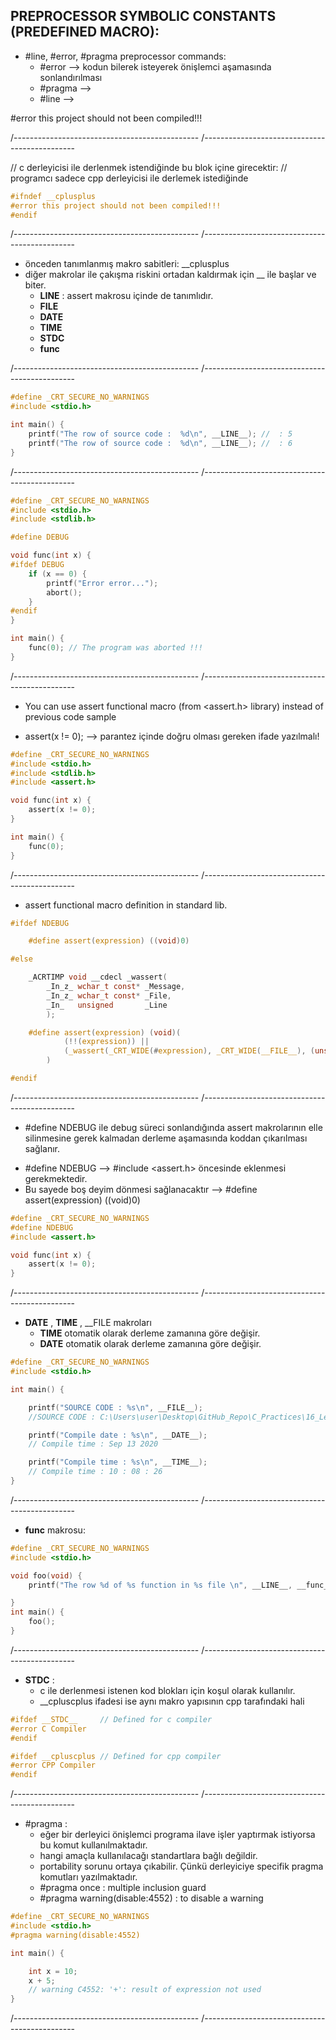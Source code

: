 ## PREPROCESSOR SYMBOLIC CONSTANTS (PREDEFINED MACRO):

- #line, #error, #pragma preprocessor commands: 
  - #error  --> kodun bilerek isteyerek önişlemci aşamasında sonlandırılması
  - #pragma -->
  - #line   --> 


#error this project should not been compiled!!!

/----------------------------------------------
/----------------------------------------------

// c derleyicisi ile derlenmek istendiğinde bu blok içine girecektir:
// programcı sadece cpp derleyicisi ile derlemek istediğinde 

```c
#ifndef __cplusplus 
#error this project should not been compiled!!!
#endif
```

/----------------------------------------------
/---------------------------------------------- 

- önceden tanımlanmış makro sabitleri:  __cplusplus 
- diğer makrolar ile çakışma riskini ortadan kaldırmak için __ ile başlar ve biter. 
  - __LINE__  : assert makrosu içinde de tanımlıdır. 
  - __FILE__
  - __DATE__
  - __TIME__
  - __STDC__
  - __func__

/----------------------------------------------
/----------------------------------------------

```c
#define _CRT_SECURE_NO_WARNINGS
#include <stdio.h>

int main() {
	printf("The row of source code :  %d\n", __LINE__); //  : 5
	printf("The row of source code :  %d\n", __LINE__); //  : 6
}
```

/----------------------------------------------
/----------------------------------------------

```c
#define _CRT_SECURE_NO_WARNINGS
#include <stdio.h>
#include <stdlib.h>

#define DEBUG

void func(int x) {
#ifdef DEBUG 
	if (x == 0) {
		printf("Error error...");
		abort();
	}
#endif
}

int main() {
	func(0); // The program was aborted !!!
}
```

/----------------------------------------------
/----------------------------------------------

* You can use assert functional macro (from <assert.h> library) instead of previous code sample
 - assert(x != 0); --> parantez içinde doğru olması gereken ifade yazılmalı!

```c
#define _CRT_SECURE_NO_WARNINGS
#include <stdio.h>
#include <stdlib.h>
#include <assert.h>

void func(int x) {
	assert(x != 0);
}

int main() {
	func(0);
}
```

/----------------------------------------------
/----------------------------------------------

* assert functional macro definition in standard lib. 

```c
#ifdef NDEBUG

    #define assert(expression) ((void)0)

#else

    _ACRTIMP void __cdecl _wassert(
        _In_z_ wchar_t const* _Message,
        _In_z_ wchar_t const* _File,
        _In_   unsigned       _Line
        );

    #define assert(expression) (void)(                                                       \
            (!!(expression)) ||                                                              \
            (_wassert(_CRT_WIDE(#expression), _CRT_WIDE(__FILE__), (unsigned)(__LINE__)), 0) \
        )

#endif
```

/----------------------------------------------
/----------------------------------------------

* #define NDEBUG ile debug süreci sonlandığında assert makrolarının elle silinmesine gerek kalmadan derleme aşamasında koddan çıkarılması sağlanır. 
 - #define NDEBUG --> #include <assert.h> öncesinde eklenmesi gerekmektedir. 
 - Bu sayede boş deyim dönmesi sağlanacaktır 
   --> #define assert(expression) ((void)0)

```c
#define _CRT_SECURE_NO_WARNINGS
#define NDEBUG
#include <assert.h>

void func(int x) {
	assert(x != 0);
}
```

/----------------------------------------------
/----------------------------------------------

* __DATE__ , __TIME__ , __FILE makroları
     - __TIME__ otomatik olarak derleme zamanına göre değişir.
     - __DATE__ otomatik olarak derleme zamanına göre değişir.

```c
#define _CRT_SECURE_NO_WARNINGS
#include <stdio.h>

int main() {

	printf("SOURCE CODE : %s\n", __FILE__);
	//SOURCE CODE : C:\Users\user\Desktop\GitHub_Repo\C_Practices\16_Lesson\main.c

	printf("Compile date : %s\n", __DATE__); 
	// Compile time : Sep 13 2020

	printf("Compile time : %s\n", __TIME__);
	// Compile time : 10 : 08 : 26
}
```

/----------------------------------------------
/----------------------------------------------

* __func__ makrosu:

```c
#define _CRT_SECURE_NO_WARNINGS
#include <stdio.h>

void foo(void) {
	printf("The row %d of %s function in %s file \n", __LINE__, __func__, __FILE__);

}
int main() {
	foo();
}
```

/----------------------------------------------
/----------------------------------------------

* __STDC__ : 
    - c ile derlenmesi istenen kod blokları için koşul olarak kullanılır. 
    - __cpluscplus ifadesi ise aynı makro yapısının cpp tarafındaki hali 

```c
#ifdef __STDC__     // Defined for c compiler
#error C Compiler
#endif

#ifdef __cpluscplus // Defined for cpp compiler
#error CPP Compiler
#endif
```

/----------------------------------------------
/----------------------------------------------

* #pragma : 
    - eğer bir derleyici önişlemci programa ilave işler yaptırmak istiyorsa bu komut kullanılmaktadır.
    - hangi amaçla kullanılacağı standartlara bağlı değildir. 
    - portability sorunu ortaya çıkabilir. Çünkü derleyiciye specifik pragma komutları yazılmaktadır. 
    - #pragma once : multiple inclusion guard
    - #pragma warning(disable:4552) : to disable a warning

```c
#define _CRT_SECURE_NO_WARNINGS
#include <stdio.h>
#pragma warning(disable:4552)

int main() {

	int x = 10;
	x + 5;
	// warning C4552: '+': result of expression not used
}
```

/----------------------------------------------
/----------------------------------------------



